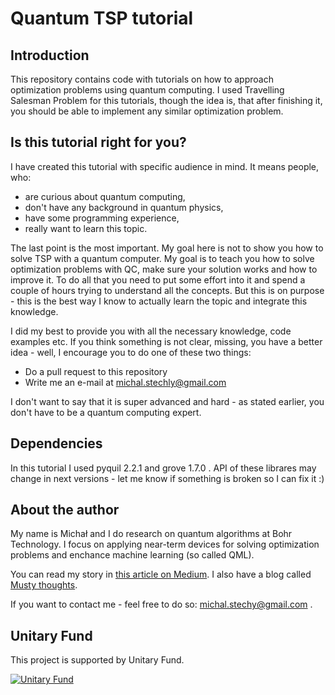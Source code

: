 # Quantum TSP tutorial

## Introduction

This repository contains code with tutorials on how to approach optimization problems using quantum computing.
I used Travelling Salesman Problem for this tutorials, though the idea is, that after finishing it, you should be able to implement any similar optimization problem.

## Is this tutorial right for you?

I have created this tutorial with specific audience in mind. It means people, who:
- are curious about quantum computing,
- don't have any background in quantum physics,
- have some programming experience,
- really want to learn this topic.

The last point is the most important. My goal here is not to show you how to solve TSP with a quantum computer. My goal is to teach you how to solve optimization problems with QC, make sure your solution works and how to improve it. To do all that you need to put some effort into it and spend a couple of hours trying to understand all the concepts. But this is on purpose - this is the best way I know to actually learn the topic and integrate this knowledge.

I did my best to provide you with all the necessary knowledge, code examples etc. If you think something is not clear, missing, you have a better idea - well, I encourage you to do one of these two things:

- Do a pull request to this repository
- Write me an e-mail at michal.stechly@gmail.com

I don't want to say that it is super advanced and hard - as stated earlier, you don't have to be a quantum computing expert. 

## Dependencies

In this tutorial I used pyquil 2.2.1 and grove 1.7.0 . API of these librares may change in next versions - let me know if something is broken so I can fix it :)

## About the author

My name is Michał and I do research on quantum algorithms at Bohr Technology. I focus on applying near-term devices for solving optimization problems and enchance machine learning (so called QML).

You can read my story in [this article on Medium](https://medium.com/@michal.stechly/how-i-got-a-job-in-quantum-computing-7049b81caf91). I also have a blog called [Musty thoughts](http://www.mustythoughts.com).

If you want to contact me - feel free to do so: michal.stechy@gmail.com .

## Unitary Fund

This project is supported by Unitary Fund.

[![Unitary Fund](https://img.shields.io/badge/Supported%20By-UNITARY%20FUND-brightgreen.svg?style=for-the-badge)](http://unitary.fund)

